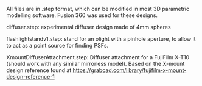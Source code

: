 All files are in .step format, which can be modified in most 3D parametric modelling software. Fusion 360 was used for these designs. 


diffuser.step: experimental diffuser design made of 4mm spheres

flashlightstandv1.step: stand for an olight with a pinhole aperture, to allow it to act as a point source for finding PSFs. 

XmountDiffuserAttachment.step: Diffuser attachment for a FujiFilm X-T10 (should work with any similar mirrorless model). Based on the X-mount design reference found at https://grabcad.com/library/fujifilm-x-mount-design-reference-1
